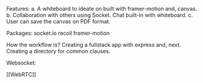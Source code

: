 Features:
a. A whiteboard to ideate on built with framer-motion and, canvas. 
b. Collaboration with others using Socket. Chat built-in with whiteboard. 
c. User can save the canvas on PDF format.

Packages: 
socket.io
recoil
framer-motion

How the workflow is?
Creating a fullstack app with express and, next. Creating a directory for common clauses. 

Websocket:

[[WebRTC]]
